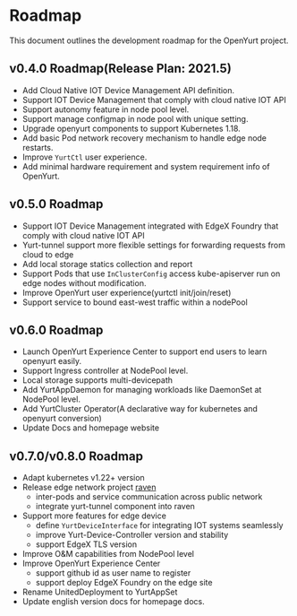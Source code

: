# Roadmap

This document outlines the development roadmap for the OpenYurt project.

## v0.4.0 Roadmap(Release Plan: 2021.5)

- Add Cloud Native IOT Device Management API definition.
- Support IOT Device Management that comply with cloud native IOT API
- Support autonomy feature in node pool level.
- Support manage configmap in node pool with unique setting.
- Upgrade openyurt components to support Kubernetes 1.18.
- Add basic Pod network recovery mechanism to handle edge node restarts.
- Improve `YurtCtl` user experience.
- Add minimal hardware requirement and system requirement info of OpenYurt.

## v0.5.0 Roadmap

- Support IOT Device Management integrated with EdgeX Foundry that comply with cloud native IOT API
- Yurt-tunnel support more flexible settings for forwarding requests from cloud to edge
- Add local storage statics collection and report
- Support Pods that use `InClusterConfig` access kube-apiserver run on edge nodes without modification.
- Improve OpenYurt user experience(yurtctl init/join/reset)
- Support service to bound east-west traffic within a nodePool

## v0.6.0 Roadmap

- Launch OpenYurt Experience Center to support end users to learn openyurt easily.
- Support Ingress controller at NodePool level.
- Local storage supports multi-devicepath
- Add YurtAppDaemon for managing workloads like DaemonSet at NodePool level.
- Add YurtCluster Operator(A declarative way for kubernetes and openyurt conversion)
- Update Docs and homepage website

## v0.7.0/v0.8.0 Roadmap

- Adapt kubernetes v1.22+ version
- Release edge network project [raven](https://github.com/openyurtio/raven)
  - inter-pods and service communication across public network
  - integrate yurt-tunnel component into raven
- Support more features for edge device
  - define `YurtDeviceInterface` for integrating IOT systems seamlessly
  - improve Yurt-Device-Controller version and stability
  - support EdgeX TLS version
- Improve O&M capabilities from NodePool level
- Improve OpenYurt Experience Center
  - support github id as user name to register
  - support deploy EdgeX Foundry on the edge site
- Rename UnitedDeployment to YurtAppSet
- Update english version docs for homepage docs.